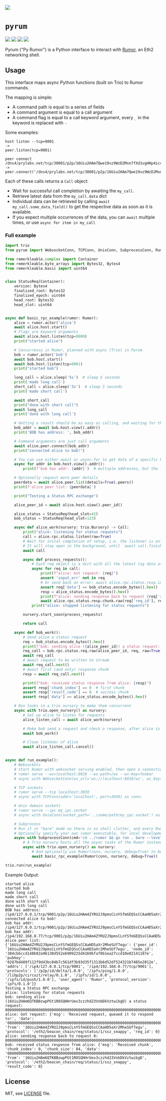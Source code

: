 ![](https://raw.githubusercontent.com/protolambda/pyrum/master/logo.png)

# `pyrum`

[![](https://img.shields.io/pypi/l/pyrum.svg)](https://pypi.python.org/pypi/pyrum) [![](https://img.shields.io/pypi/pyversions/pyrum.svg)](https://pypi.python.org/pypi/pyrum) [![](https://img.shields.io/pypi/status/pyrum.svg)](https://pypi.python.org/pypi/pyrum) [![](https://img.shields.io/pypi/implementation/pyrum.svg)](https://pypi.python.org/pypi/pyrum)

Pyrum ("Py Rumor") is a Python interface to interact with [Rumor](https://github.com/protolambda/rumor), an Eth2 networking shell.

## Usage

This interface maps async Python functions (built on Trio) to Rumor commands.

The mapping is simple:
- A command path is equal to a series of fields
- A command argument is equal to a call argument
- A command flag is equal to a call keyword argument, every `_` in the keyword is replaced with `-`

Some examples:

```
host listen --tcp=9001
->
peer.listen(tcp=9001)

peer connect /dns4/prylabs.net/tcp/30001/p2p/16Uiu2HAm7Qwe19vz9WzD2Mxn7fXd1vgHHp4iccuyq7TxwRXoAGfc
->
peer.connect('/dns4/prylabs.net/tcp/30001/p2p/16Uiu2HAm7Qwe19vz9WzD2Mxn7fXd1vgHHp4iccuyq7TxwRXoAGfc')
```

Each of these calls returns a `Call` object:
- Wait for successful call completion by awaiting the `my_call`.
- Retrieve latest data from the `my_call.data` dict
- Individual data can be retrieved by calling `await my_call.some_data_field()` to get the respective data as soon as it is available.
- If you expect multiple occurrences of the data, you can `await` multiple times, or use `async for item in my_call`

### Full example

```python
import trio
from pyrum import WebsocketConn, TCPConn, UnixConn, SubprocessConn, Rumor

from remerkleable.complex import Container
from remerkleable.byte_arrays import Bytes32, Bytes4
from remerkleable.basic import uint64


class StatusReq(Container):
    version: Bytes4
    finalized_root: Bytes32
    finalized_epoch: uint64
    head_root: Bytes32
    head_slot: uint64


async def basic_rpc_example(rumor: Rumor):
    alice = rumor.actor('alice')
    await alice.host.start()
    # Flags are keyword arguments
    await alice.host.listen(tcp=9000)
    print("started alice")

    # Concurrency in Rumor, planned with async (Trio) in Pyrum
    bob = rumor.actor('bob')
    await bob.host.start()
    await bob.host.listen(tcp=9001)
    print("started bob")

    long_call = alice.sleep('5s')  # sleep 5 seconds
    print('made long call')
    short_call = alice.sleep('3s')  # sleep 3 seconds
    print('made short call')

    await short_call
    print("done with short call")
    await long_call
    print('done with long call')

    # Getting a result should be as easy as calling, and waiting for the key we are after
    bob_addr = await bob.host.view().addr()
    print('BOB has address: ', bob_addr)

    # Command arguments are just call arguments
    await alice.peer.connect(bob_addr)
    print("connected alice to bob!")

    # You can use either await or async-for to get data of a specific key
    async for addr in bob.host.view().addr():
        print(f'bob has addr: {addr}')  # multiple addresses, but the last one matters most.

    # Optionally request more peer details
    peerdata = await alice.peer.list(details=True).peers()
    print(f'alice peer list: {peerdata}')

    print("Testing a Status RPC exchange")

    alice_peer_id = await alice.host.view().peer_id()

    alice_status = StatusReq(head_slot=42)
    bob_status = StatusReq(head_slot=123)

    async def alice_work(nursery: trio.Nursery) -> Call:
        print("alice: listening for status requests")
        call = alice.rpc.status.listen(raw=True)
        # Wait for inital completion of setup, i.e. the listener is online.
        # It will stay open in the background, until `await call.finished()`
        await call

        async def process_requests():
            # Each req object is a dict with all the latest log data at the time of completion of the step.
            async for req in call:
                print(f"alice: Got request: {req}")
                assert 'input_err' not in req
                # Or send back an error; await alice.rpc.status.resp.invalid_request(req['req_id'], f"hello! Your request was invalid, because: {req['input_err']}")
                assert req['data'] == bob_status.encode_bytes().hex()
                resp = alice_status.encode_bytes().hex()
                print(f"alice: sending response back to request {req['req_id']}: {resp}")
                await alice.rpc.status.resp.chunk.raw(req['req_id'], resp, done=True)
            print("alice: stopped listening for status requests")

        nursery.start_soon(process_requests)

        return call

    async def bob_work():
        # Send alice a status request
        req = bob_status.encode_bytes().hex()
        print(f"bob: sending alice ({alice_peer_id}) a status request: {req}")
        req_call = bob.rpc.status.req.raw(alice_peer_id, req, raw=True)
        await req_call
        # Await request to be written to stream
        await req_call.next()
        # Await first (and only) response chunk
        resp = await req_call.next()

        print(f"bob: received status response from alice: {resp}")
        assert resp['chunk_index'] == 0  # first chunk
        assert resp['result_code'] == 0  # success chunk
        assert resp['data'] == alice_status.encode_bytes().hex()

    # Run tasks in a trio nursery to make them concurrent
    async with trio.open_nursery() as nursery:
        # Set up alice to listen for requests
        alice_listen_call = await alice_work(nursery)

        # Make bob send a request and check a response, after alice is set up
        await bob_work()

        # Close listener of alice
        await alice_listen_call.cancel()


async def run_example():
    # Websockets
    # Start Rumor with websocket serving enabled, then open a connection from rumor:
    # rumor serve --ws=localhost:8010 --ws-path=/ws --ws-key=foobar
    # async with WebsocketConn(ws_url='ws://localhost:8010/ws', ws_key='foobar') as conn:

    # TCP sockets
    # rumor serve --tcp localhost:3030
    # async with TCPConn(addr='localhost', port=3030) as conn:

    # Unix domain sockets
    # rumor serve --ipc my_ipc.socket
    # async with UnixConn(socket_path='../some/path/my_ipc.socket') as conn:

    # Subprocess
    # Run it in "bare" mode so there is no shell clutter, and every Rumor output is JSON for Pyrum to parse.
    # Optionally specify your own rumor executable, for local development/modding of Rumor
    async with SubprocessConn(cmd='cd ../rumor && go run . bare --level=trace') as conn:
        # A Trio nursery hosts all the async tasks of the Rumor instance.
        async with trio.open_nursery() as nursery:
            # And optionally use Rumor(conn, nursery, debug=True) to be super verbose about Rumor communication.
            await basic_rpc_example(Rumor(conn, nursery, debug=True))

trio.run(run_example)
```

Example Output:
```
started alice
started bob
made long call
made short call
done with short call
done with long call
BOB has address:  /ip4/127.0.0.1/tcp/9001/p2p/16Uiu2HAm4ZYRU2J9pmsCLnYSfmGEQSsCCAaHD5aXr2MheSUf7egu
connected alice to bob!
bob has addr: /ip4/127.0.0.1/tcp/9001/p2p/16Uiu2HAm4ZYRU2J9pmsCLnYSfmGEQSsCCAaHD5aXr2MheSUf7egu
bob has addr: /ip4/192.168.0.77/tcp/9001/p2p/16Uiu2HAm4ZYRU2J9pmsCLnYSfmGEQSsCCAaHD5aXr2MheSUf7egu
alice peer list: {'16Uiu2HAm4ZYRU2J9pmsCLnYSfmGEQSsCCAaHD5aXr2MheSUf7egu': {'peer_id': '16Uiu2HAm4ZYRU2J9pmsCLnYSfmGEQSsCCAaHD5aXr2MheSUf7egu', 'node_id': '384cbbccd148b82a96138d552e6909225d4169bfaf0b1ea27ccd10e02141187e', 'pubkey': '0287bd489f112f9d43bc04b7c561df3b93d35f1311b6d52df524321b7485e2012e', 'addrs': ['/ip4/127.0.0.1/tcp/9001', '/ip4/192.168.0.77/tcp/9001'], 'protocols': ['/p2p/id/delta/1.0.0', '/ipfs/ping/1.0.0', '/libp2p/circuit/relay/0.1.0', '/ipfs/id/1.0.0', '/ipfs/id/push/1.0.0'], 'user_agent': 'Rumor', 'protocol_version': 'ipfs/0.1.0'}}
Testing a Status RPC exchange
alice: listening for status requests
bob: sending alice (16Uiu2HAm6QTKBBzwpPGt1R8SQHHrUex3czzhd23VnbDkVztwibgD) a status request: 000000000000000000000000000000000000000000000000000000000000000000000000000000000000000000000000000000000000000000000000000000000000000000000000000000007b00000000000000
alice: Got request: {'msg': 'Received request, queued it to respond to!', 'data': '000000000000000000000000000000000000000000000000000000000000000000000000000000000000000000000000000000000000000000000000000000000000000000000000000000007b00000000000000', 'from': '16Uiu2HAm4ZYRU2J9pmsCLnYSfmGEQSsCCAaHD5aXr2MheSUf7egu', 'protocol': '/eth2/beacon_chain/req/status/1/ssz_snappy', 'req_id': 0}
alice: sending response back to request 0: 000000000000000000000000000000000000000000000000000000000000000000000000000000000000000000000000000000000000000000000000000000000000000000000000000000002a00000000000000
bob: received status response from alice: {'msg': 'Received chunk', 'chunk_index': 0, 'chunk_size': 84, 'data': '000000000000000000000000000000000000000000000000000000000000000000000000000000000000000000000000000000000000000000000000000000000000000000000000000000002a00000000000000', 'from': '16Uiu2HAm6QTKBBzwpPGt1R8SQHHrUex3czzhd23VnbDkVztwibgD', 'protocol': '/eth2/beacon_chain/req/status/1/ssz_snappy', 'result_code': 0}
```


## License

MIT, see [LICENSE](./LICENSE) file.
